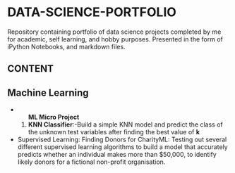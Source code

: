 # DATA-SCIENCE-PORTFOLIO

Repository containing portfolio of data science projects completed by me for academic, self learning, and hobby purposes. Presented in the form of iPython Notebooks, and  markdown files.

## CONTENT

<h2>Machine Learning </h2>
<ul>
  <li><ol><b>ML Micro Project</b>
    <li><b>KNN Classifier</b>:-Build a simple KNN model and predict the class of the unknown test variables  after finding the best value of <b> k </b></li></ol>
    </li>
  <li>Supervised Learning: Finding Donors for CharityML: Testing out several different supervised learning algorithms to build a model that accurately predicts whether an individual makes more than $50,000, to identify likely donors for a fictional non-profit organisation.</li>
</ul>
